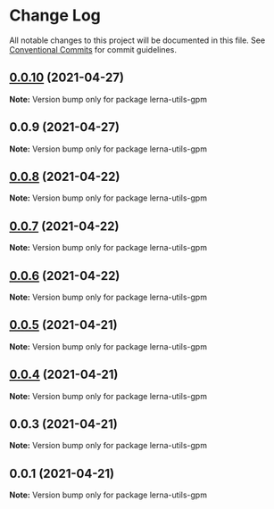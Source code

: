 # Change Log

All notable changes to this project will be documented in this file.
See [Conventional Commits](https://conventionalcommits.org) for commit guidelines.

## [0.0.10](https://github.com/imcuttle/lerna-commands/compare/lerna-utils-gpm@0.0.9...lerna-utils-gpm@0.0.10) (2021-04-27)

**Note:** Version bump only for package lerna-utils-gpm





## 0.0.9 (2021-04-27)

**Note:** Version bump only for package lerna-utils-gpm





## [0.0.8](https://github.com/imcuttle/lerna-commands/compare/v0.0.6...v0.0.8) (2021-04-22)

**Note:** Version bump only for package lerna-utils-gpm





## [0.0.7](https://github.com/imcuttle/lerna-commands/compare/v0.0.6...v0.0.7) (2021-04-22)

**Note:** Version bump only for package lerna-utils-gpm





## [0.0.6](https://github.com/imcuttle/lerna-commands/compare/v0.0.5...v0.0.6) (2021-04-22)

**Note:** Version bump only for package lerna-utils-gpm





## [0.0.5](https://github.com/imcuttle/lerna-commands/compare/v0.0.4...v0.0.5) (2021-04-21)

**Note:** Version bump only for package lerna-utils-gpm





## [0.0.4](https://github.com/imcuttle/lerna-commands/compare/v0.0.3...v0.0.4) (2021-04-21)

**Note:** Version bump only for package lerna-utils-gpm





## 0.0.3 (2021-04-21)

**Note:** Version bump only for package lerna-utils-gpm





## 0.0.1 (2021-04-21)

**Note:** Version bump only for package lerna-utils-gpm
